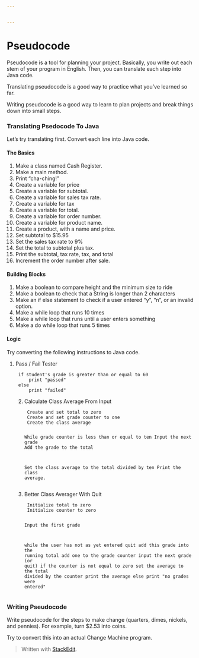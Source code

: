 ```yaml
---


---
```


<h1 id="pseudocode">Pseudocode</h1>
<p>Pseudocode is a tool for planning your project. Basically, you write out each stem of your program in English. Then, you can translate each step into Java code.</p>
<p>Translating pseudocode is a good way to practice what you’ve learned so far.</p>
<p>Writing pseudocode is a good way to learn to plan projects and break things down into small steps.</p>
<h3 id="translating-psedocode-to-java">Translating Psedocode To Java</h3>
<p>Let’s try translating first. Convert each line into Java code.</p>
<h4 id="the-basics">The Basics</h4>
<ol>
<li>Make a class named Cash Register.</li>
<li>Make a main method.</li>
<li>Print “cha-ching!”</li>
<li>Create a variable for price</li>
<li>Create a variable for subtotal.</li>
<li>Create a variable for sales tax rate.</li>
<li>Create a variable for tax</li>
<li>Create a variable for total.</li>
<li>Create a variable for order number.</li>
<li>Create a variable for product name.</li>
<li>Create a product, with a name and price.</li>
<li>Set subtotal to $15.95</li>
<li>Set the sales tax rate to 9%</li>
<li>Set the total to subtotal plus tax.</li>
<li>Print the subtotal, tax rate, tax, and total</li>
<li>Increment the order number after sale.</li>
</ol>
<h4 id="building-blocks">Building Blocks</h4>
<ol>
<li>Make a boolean to compare height and the minimum size to ride</li>
<li>Make a boolean to check that a String is longer than 2 characters</li>
<li>Make an if else statement to check if a user entered “y”, “n”, or an invalid option.</li>
<li>Make a while loop that runs 10 times</li>
<li>Make a while loop that runs until a user enters something</li>
<li>Make a do while loop that runs 5 times</li>
</ol>
<h4 id="logic">Logic</h4>
<p>Try converting the following instructions to Java code.</p>
<ol>
<li>
<p>Pass / Fail Tester</p>
<pre><code> if student's grade is greater than or equal to 60
     print "passed"
 else
     print "failed"
</code></pre>
<ol start="2">
<li>
<p>Calculate Class Average From Input</p>
<pre><code> Create and set total to zero
 Create and set grade counter to one
 Create the class average

 While grade counter is less than or equal to ten
     Input the next grade
     Add the grade to the total

 Set the class average to the total divided by ten
 Print the class average.
</code></pre>
</li>
<li>
<p>Better Class Averager With Quit</p>
<pre><code> Initialize total to zero
 Initialize counter to zero

 Input the first grade

 while the user has not as yet entered quit
     add this grade into the running total
     add one to the grade counter
     input the next grade (or quit)
 if the counter is not equal to zero
     set the average to the total divided by the counter
     print the average
 else
     print "no grades were entered"
</code></pre>
</li>
</ol>
</li>
</ol>
<h3 id="writing-pseudocode">Writing Pseudocode</h3>
<p>Write pseudocode for the steps to make change (quarters, dimes, nickels, and pennies). For example, turn $2.53 into coins.</p>
<p>Try to convert this into an actual Change Machine program.</p>
<blockquote>
<p>Written with <a href="https://stackedit.io/">StackEdit</a>.</p>
</blockquote>

